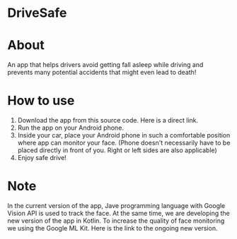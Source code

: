 DriveSafe
==================

About
==================
An app that helps drivers avoid getting fall asleep while driving and prevents many potential accidents that might even lead to death!


How to use
==================
1. Download the app from this source code. Here is a direct link.
2. Run the app on your Android phone.
3. Inside your car, place your Android phone in such a comfortable position where app can monitor your face. (Phone doesn't necessarily have to be placed directly in front of you. Right or left sides are also applicable)
4. Enjoy safe drive!

Note
==================
In the current version of the app, Jave programming language with Google Vision API is used to track the face.
At the same time, we are developing the new version of the app in Kotlin. To increase the quality of face monitoring we using the Google ML Kit.
Here is the link to the ongoing new version.
